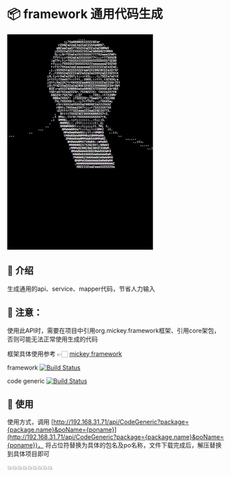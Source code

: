 ﻿# 📦 framework 通用代码生成

![bingo](images/trump.gif)

## 📑 介绍

生成通用的api、service、mapper代码，节省人力输入

## 📑 注意：

使用此API时，需要在项目中引用org.mickey.framework框架、引用core架包，否则可能无法正常使用生成的代码

框架具体使用参考 👉🏻 [mickey framework](https://github.com/meclus/framework/blob/master/README.md)

framework
[![Build Status](https://mickewang.visualstudio.com/java-framework/_apis/build/status/java-framework-Maven-CI-dev-springboot2?branchName=dev%2Fspring_boot_2)](https://mickewang.visualstudio.com/java-framework/_build/latest?definitionId=5&branchName=dev%2Fspring_boot_2)

code generic
[![Build Status](https://mickewang.visualstudio.com/mickey-framework/_apis/build/status/mickey-framework?branchName=azure-pipelines)](https://mickewang.visualstudio.com/mickey-framework/_build/latest?definitionId=2&branchName=azure-pipelines)

## 📑 使用

使用方式，调用 [http://192.168.31.71/api/CodeGeneric?package={package.name}&poName={poname}](http://192.168.31.71/api/CodeGeneric?package={package.name}&poName={poname})， 将占位符替换为具体的包名及po名称，文件下载完成后，解压替换到具体项目即可


💥💥💥💥💥💥💥💥💥
